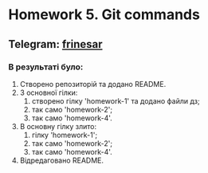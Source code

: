 # Homework 5. Git commands
## Telegram: [frinesar](https://t.me/Frinesar)

### В результаті було:
1. Створено репозиторій та додано README.
2. З основної гілки:
    1. створено гілку 'homework-1' та додано файли дз;
    2. так само 'homework-2';
    3. так само 'homework-4'.
3. В основну гілку злито:
    1. гілку 'homework-1';
    2. так само 'homework-2';
    3. так само 'homework-4'.
4. Відредаговано README.

